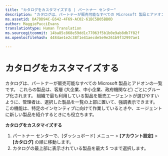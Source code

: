 ```yaml
---
title: "カタログをカスタマイズする | パートナー センター"
description: "カタログは、パートナーが販売可能なすべての Microsoft 製品とアドオンの一覧です。"
ms.assetid: DA7DD94C-E642-4F69-AC02-61BC5B05BB0D
author: MaggiePucciEvans
translationtype: Human Translation
ms.sourcegitcommit: 14ba85c868e59dd1c77063f5b1b0e9ab8db7f82f
ms.openlocfilehash: 4484ae1e2c38f1e41aecde5e9e261b9f32997ae1

---
```


# カタログをカスタマイズする


カタログは、パートナーが販売可能なすべての Microsoft 製品とアドオンの一覧です。 これらの製品は、客層 (大企業、中小企業、政府機関など) ごとにグループ化されます。 組織で最も利用している製品を販売エージェントが選びやすいように、管理者は、選択した製品を一覧の上部に置いて、強調表示できます。 この機能は、特定のインセンティブに向けて作業しているときや、エージェントに新しい製品を紹介するときにも役立ちます。

**カタログをカスタマイズする**

1.  パートナー センターで、[ダッシュボード] メニュー &gt; **[アカウント設定]** &gt; **[カタログ]** の順に移動します。
2.  カタログの最上部に表示されている製品を最大 5 つまで選択します。

 

 






<!--HONumber=Nov16_HO4-->



